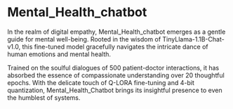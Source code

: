 # Mental_Health_chatbot
In the realm of digital empathy, Mental_Health_chatbot emerges as a gentle guide for mental well-being. Rooted in the wisdom of TinyLlama-1.1B-Chat-v1.0, this fine-tuned model gracefully navigates the intricate dance of human emotions and mental health.

Trained on the soulful dialogues of 500 patient-doctor interactions, it has absorbed the essence of compassionate understanding over 20 thoughtful epochs. With the delicate touch of Q-LORA fine-tuning and 4-bit quantization, Mental_Health_Chatbot brings its insightful presence to even the humblest of systems.
